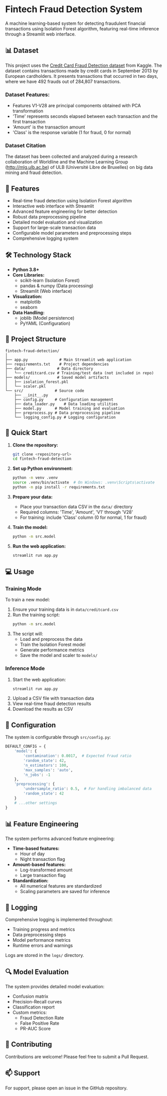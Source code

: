 # Fintech Fraud Detection System

A machine learning-based system for detecting fraudulent financial transactions using Isolation Forest algorithm, featuring real-time inference through a Streamlit web interface.

## 📊 Dataset

This project uses the [Credit Card Fraud Detection dataset](https://www.kaggle.com/datasets/mlg-ulb/creditcardfraud/) from Kaggle. The dataset contains transactions made by credit cards in September 2013 by European cardholders. It presents transactions that occurred in two days, where we have 492 frauds out of 284,807 transactions.

### Dataset Features:
- Features V1-V28 are principal components obtained with PCA transformation
- 'Time' represents seconds elapsed between each transaction and the first transaction
- 'Amount' is the transaction amount
- 'Class' is the response variable (1 for fraud, 0 for normal)

### Dataset Citation
The dataset has been collected and analyzed during a research collaboration of Worldline and the Machine Learning Group (http://mlg.ulb.ac.be) of ULB (Université Libre de Bruxelles) on big data mining and fraud detection.

## 🌟 Features

- Real-time fraud detection using Isolation Forest algorithm
- Interactive web interface with Streamlit
- Advanced feature engineering for better detection
- Robust data preprocessing pipeline
- Detailed model evaluation and visualization
- Support for large-scale transaction data
- Configurable model parameters and preprocessing steps
- Comprehensive logging system

## 🛠 Technology Stack

- **Python 3.8+**
- **Core Libraries:**
  - scikit-learn (Isolation Forest)
  - pandas & numpy (Data processing)
  - Streamlit (Web interface)
- **Visualization:**
  - matplotlib
  - seaborn
- **Data Handling:**
  - joblib (Model persistence)
  - PyYAML (Configuration)

## 📁 Project Structure

```
fintech-fraud-detection/
│
├── app.py              # Main Streamlit web application
├── requirements.txt    # Project dependencies
├── data/              # Data directory
│   └── creditcard.csv # Training/test data (not included in repo)
├── models/            # Saved model artifacts
│   ├── isolation_forest.pkl
│   └── scaler.pkl
└── src/              # Source code
    ├── __init__.py
    ├── config.py     # Configuration management
    ├── data_loader.py    # Data loading utilities
    ├── model.py      # Model training and evaluation
    ├── preprocess.py # Data preprocessing pipeline
    └── logging_config.py # Logging configuration
```

## 🚀 Quick Start

1. **Clone the repository:**
   ```bash
   git clone <repository-url>
   cd fintech-fraud-detection
   ```

2. **Set up Python environment:**
   ```bash
   python -m venv .venv
   source .venv/bin/activate  # On Windows: .venv\Scripts\activate
   python -m pip install -r requirements.txt
   ```

3. **Prepare your data:**
   - Place your transaction data CSV in the `data/` directory
   - Required columns: 'Time', 'Amount', 'V1' through 'V28'
   - For training: include 'Class' column (0 for normal, 1 for fraud)

4. **Train the model:**
   ```bash
   python -m src.model
   ```

5. **Run the web application:**
   ```bash
   streamlit run app.py
   ```

## 💻 Usage

### Training Mode

To train a new model:
1. Ensure your training data is in `data/creditcard.csv`
2. Run the training script:
   ```bash
   python -m src.model
   ```
3. The script will:
   - Load and preprocess the data
   - Train the Isolation Forest model
   - Generate performance metrics
   - Save the model and scaler to `models/`

### Inference Mode

1. Start the web application:
   ```bash
   streamlit run app.py
   ```
2. Upload a CSV file with transaction data
3. View real-time fraud detection results
4. Download the results as CSV

## 🔧 Configuration

The system is configurable through `src/config.py`:

```python
DEFAULT_CONFIG = {
    'model': {
        'contamination': 0.0017,  # Expected fraud ratio
        'random_state': 42,
        'n_estimators': 100,
        'max_samples': 'auto',
        'n_jobs': -1
    },
    'preprocessing': {
        'undersample_ratio': 0.5,  # For handling imbalanced data
        'random_state': 42
    }
    # ...other settings
}
```

## 📊 Feature Engineering

The system performs advanced feature engineering:

- **Time-based features:**
  - Hour of day
  - Night transaction flag
- **Amount-based features:**
  - Log-transformed amount
  - Large transaction flag
- **Standardization:**
  - All numerical features are standardized
  - Scaling parameters are saved for inference

## 📝 Logging

Comprehensive logging is implemented throughout:
- Training progress and metrics
- Data preprocessing steps
- Model performance metrics
- Runtime errors and warnings

Logs are stored in the `logs/` directory.

## 🔍 Model Evaluation

The system provides detailed model evaluation:
- Confusion matrix
- Precision-Recall curves
- Classification report
- Custom metrics:
  - Fraud Detection Rate
  - False Positive Rate
  - PR-AUC Score

## 🤝 Contributing

Contributions are welcome! Please feel free to submit a Pull Request.

## 📫 Support

For support, please open an issue in the GitHub repository.
